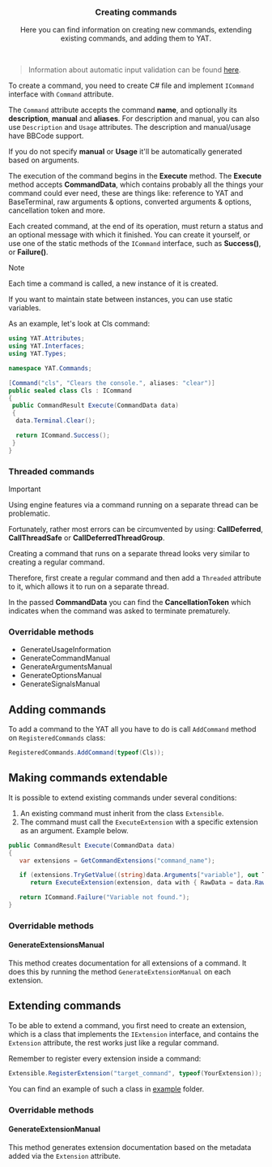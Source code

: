 <div align="center">
 <h3>Creating commands</h1>
 <p>Here you can find information on creating new commands, extending existing commands, and adding them to YAT.</p>
</div>

<br />

> Information about automatic input validation can be found [here](./AUTOMATIC_INPUT_VALIDATION.md).

To create a command, you need to create C# file and implement `ICommand` interface with `Command` attribute.

The `Command` attribute accepts the command **name**, and optionally its **description**, **manual** and **aliases**.
For description and manual, you can also use `Description` and `Usage` attributes.
The description and manual/usage have BBCode support.

If you do not specify **manual** or **Usage** it'll be automatically generated based on arguments.

The execution of the command begins in the **Execute** method.
The **Execute** method accepts **CommandData**, which contains probably all the things your command could ever need, these are things like: reference to YAT and BaseTerminal, raw arguments & options, converted arguments & options, cancellation token and more.

Each created command, at the end of its operation, must return a status and an optional message with which it finished. You can create it yourself, or use one of the static methods of the `ICommand` interface, such as **Success()**, or **Failure()**.

> [!NOTE]
> Each time a command is called, a new instance of it is created.
>
> If you want to maintain state between instances, you can use static variables.

As an example, let's look at Cls command:

```csharp
using YAT.Attributes;
using YAT.Interfaces;
using YAT.Types;

namespace YAT.Commands;

[Command("cls", "Clears the console.", aliases: "clear")]
public sealed class Cls : ICommand
{
 public CommandResult Execute(CommandData data)
 {
  data.Terminal.Clear();

  return ICommand.Success();
 }
}
```

### Threaded commands

> [!IMPORTANT]
> Using engine features via a command running on a separate thread can be problematic.
>
> Fortunately, rather most errors can be circumvented by using:
> **CallDeferred**, **CallThreadSafe** or **CallDeferredThreadGroup**.

Creating a command that runs on a separate thread looks very similar to creating a regular command.

Therefore, first create a regular command and then add a `Threaded` attribute to it, which allows it to run on a separate thread.

In the passed **CommandData** you can find the **CancellationToken** which indicates when the command was asked to terminate prematurely.

### Overridable methods

- GenerateUsageInformation
- GenerateCommandManual
- GenerateArgumentsManual
- GenerateOptionsManual
- GenerateSignalsManual

## Adding commands

To add a command to the YAT all you have to do is call `AddCommand` method on `RegisteredCommands` class:

```cs
RegisteredCommands.AddCommand(typeof(Cls));
```

## Making commands extendable

It is possible to extend existing commands under several conditions:

1. An existing command must inherit from the class `Extensible`.
2. The command must call the `ExecuteExtension` with a specific extension as an argument. Example below.

```cs
public CommandResult Execute(CommandData data)
{
   var extensions = GetCommandExtensions("command_name");

   if (extensions.TryGetValue((string)data.Arguments["variable"], out Type extension))
      return ExecuteExtension(extension, data with { RawData = data.RawData[1..] });

   return ICommand.Failure("Variable not found.");
}
```

### Overridable methods

#### GenerateExtensionsManual

This method creates documentation for all extensions of a command. It does this by running the method `GenerateExtensionManual` on each extension.

## Extending commands

To be able to extend a command, you first need to create an extension,
which is a class that implements the `IExtension` interface,
and contains the `Extension` attribute, the rest works just like a regular command.

Remember to register every extension inside a command:

```cs
Extensible.RegisterExtension("target_command", typeof(YourExtension));
```

You can find an example of such a class in [example](./example) folder.

### Overridable methods

#### GenerateExtensionManual

This method generates extension documentation based on the metadata added via the `Extension` attribute.
